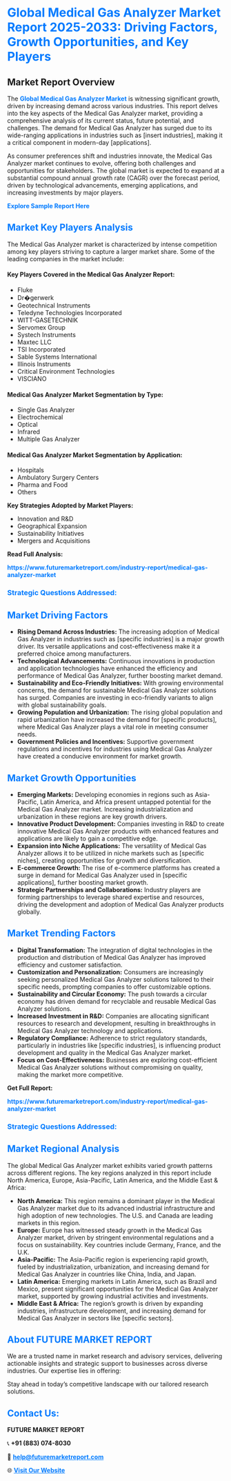 <h1 style="color: #007BFF;">Global Medical Gas Analyzer Market Report 2025-2033: Driving Factors, Growth Opportunities, and Key Players</h1>

<section id="overview">
<h2>Market Report Overview</h2>
<p>The <a href="https://www.futuremarketreport.com/industry-report/medical-gas-analyzer-market" style="color: #007BFF; text-decoration: none;"><strong>Global Medical Gas Analyzer Market</strong></a> is witnessing significant growth, driven by increasing demand across various industries. This report delves into the key aspects of the Medical Gas Analyzer market, providing a comprehensive analysis of its current status, future potential, and challenges. The demand for Medical Gas Analyzer has surged due to its wide-ranging applications in industries such as [insert industries], making it a critical component in modern-day [applications].</p>
<p>As consumer preferences shift and industries innovate, the Medical Gas Analyzer market continues to evolve, offering both challenges and opportunities for stakeholders. The global market is expected to expand at a substantial compound annual growth rate (CAGR) over the forecast period, driven by technological advancements, emerging applications, and increasing investments by major players.</p>
</section>

<section id="overview">
<p><a href="https://www.futuremarketreport.com/request-sample/reportId=77107" style="color: #007BFF; text-decoration: none;"><strong>Explore Sample Report Here</strong></a></p>
</section>

<section id="key-players">
<h2 style="color: #007BFF;">Market Key Players Analysis</h2>
<p>The Medical Gas Analyzer market is characterized by intense competition among key players striving to capture a larger market share. Some of the leading companies in the market include:</p>
<h4>Key Players Covered in the Medical Gas Analyzer Report:</h4>
<ul><li>Fluke</li><li>Dr�gerwerk</li><li>Geotechnical Instruments</li><li>Teledyne Technologies Incorporated</li><li>WITT-GASETECHNIK</li><li>Servomex Group</li><li>Systech Instruments</li><li>Maxtec LLC</li><li>TSI Incorporated</li><li>Sable Systems International</li><li>Illinois Instruments</li><li>Critical Environment Technologies</li><li>VISCIANO</li></ul>
<h4>Medical Gas Analyzer Market Segmentation by Type:</h4>
<ul><li>Single Gas Analyzer</li><li>Electrochemical</li><li>Optical</li><li>Infrared</li><li>Multiple Gas Analyzer</li></ul>

<h4>Medical Gas Analyzer Market Segmentation by Application:</h4>
<ul><li>Hospitals</li><li>Ambulatory Surgery Centers</li><li>Pharma and Food</li><li>Others</li></ul>
<p><strong>Key Strategies Adopted by Market Players:</strong></p>
<ul>
<li>Innovation and R&D</li>
<li>Geographical Expansion</li>
<li>Sustainability Initiatives</li>
<li>Mergers and Acquisitions</li>
</ul>
</section>

<section>
<p><strong>Read Full Analysis: </strong></p><a href="https://www.futuremarketreport.com/industry-report/medical-gas-analyzer-market" style="color: #007BFF; text-decoration: none;"><strong>https://www.futuremarketreport.com/industry-report/medical-gas-analyzer-market</strong></a>
<h3 style="color: #007BFF;">Strategic Questions Addressed:</h3>
</section>

<section id="driving-factors">
<h2 style="color: #007BFF;">Market Driving Factors</h2>
<ul>
<li><strong>Rising Demand Across Industries:</strong> The increasing adoption of Medical Gas Analyzer in industries such as [specific industries] is a major growth driver. Its versatile applications and cost-effectiveness make it a preferred choice among manufacturers.</li>
<li><strong>Technological Advancements:</strong> Continuous innovations in production and application technologies have enhanced the efficiency and performance of Medical Gas Analyzer, further boosting market demand.</li>
<li><strong>Sustainability and Eco-Friendly Initiatives:</strong> With growing environmental concerns, the demand for sustainable Medical Gas Analyzer solutions has surged. Companies are investing in eco-friendly variants to align with global sustainability goals.</li>
<li><strong>Growing Population and Urbanization:</strong> The rising global population and rapid urbanization have increased the demand for [specific products], where Medical Gas Analyzer plays a vital role in meeting consumer needs.</li>
<li><strong>Government Policies and Incentives:</strong> Supportive government regulations and incentives for industries using Medical Gas Analyzer have created a conducive environment for market growth.</li>
</ul>
</section>

<section id="growth-opportunities">
<h2 style="color: #007BFF;">Market Growth Opportunities</h2>
<ul>
<li><strong>Emerging Markets:</strong> Developing economies in regions such as Asia-Pacific, Latin America, and Africa present untapped potential for the Medical Gas Analyzer market. Increasing industrialization and urbanization in these regions are key growth drivers.</li>
<li><strong>Innovative Product Development:</strong> Companies investing in R&D to create innovative Medical Gas Analyzer products with enhanced features and applications are likely to gain a competitive edge.</li>
<li><strong>Expansion into Niche Applications:</strong> The versatility of Medical Gas Analyzer allows it to be utilized in niche markets such as [specific niches], creating opportunities for growth and diversification.</li>
<li><strong>E-commerce Growth:</strong> The rise of e-commerce platforms has created a surge in demand for Medical Gas Analyzer used in [specific applications], further boosting market growth.</li>
<li><strong>Strategic Partnerships and Collaborations:</strong> Industry players are forming partnerships to leverage shared expertise and resources, driving the development and adoption of Medical Gas Analyzer products globally.</li>
</ul>
</section>

<section id="trending-factors">
<h2 style="color: #007BFF;">Market Trending Factors</h2>
<ul>
<li><strong>Digital Transformation:</strong> The integration of digital technologies in the production and distribution of Medical Gas Analyzer has improved efficiency and customer satisfaction.</li>
<li><strong>Customization and Personalization:</strong> Consumers are increasingly seeking personalized Medical Gas Analyzer solutions tailored to their specific needs, prompting companies to offer customizable options.</li>
<li><strong>Sustainability and Circular Economy:</strong> The push towards a circular economy has driven demand for recyclable and reusable Medical Gas Analyzer solutions.</li>
<li><strong>Increased Investment in R&D:</strong> Companies are allocating significant resources to research and development, resulting in breakthroughs in Medical Gas Analyzer technology and applications.</li>
<li><strong>Regulatory Compliance:</strong> Adherence to strict regulatory standards, particularly in industries like [specific industries], is influencing product development and quality in the Medical Gas Analyzer market.</li>
<li><strong>Focus on Cost-Effectiveness:</strong> Businesses are exploring cost-efficient Medical Gas Analyzer solutions without compromising on quality, making the market more competitive.</li>
</ul>
</section>

<section>
<p><strong>Get Full Report: </strong></p><a href="https://www.futuremarketreport.com/industry-report/medical-gas-analyzer-market" style="color: #007BFF; text-decoration: none;"><strong>https://www.futuremarketreport.com/industry-report/medical-gas-analyzer-market</strong></a>
<h3 style="color: #007BFF;">Strategic Questions Addressed:</h3>
</section>


<section id="regional-analysis">
<h2 style="color: #007BFF;">Market Regional Analysis</h2>
<p>The global Medical Gas Analyzer market exhibits varied growth patterns across different regions. The key regions analyzed in this report include North America, Europe, Asia-Pacific, Latin America, and the Middle East & Africa:</p>
<ul>
<li><strong>North America:</strong> This region remains a dominant player in the Medical Gas Analyzer market due to its advanced industrial infrastructure and high adoption of new technologies. The U.S. and Canada are leading markets in this region.</li>
<li><strong>Europe:</strong> Europe has witnessed steady growth in the Medical Gas Analyzer market, driven by stringent environmental regulations and a focus on sustainability. Key countries include Germany, France, and the U.K.</li>
<li><strong>Asia-Pacific:</strong> The Asia-Pacific region is experiencing rapid growth, fueled by industrialization, urbanization, and increasing demand for Medical Gas Analyzer in countries like China, India, and Japan.</li>
<li><strong>Latin America:</strong> Emerging markets in Latin America, such as Brazil and Mexico, present significant opportunities for the Medical Gas Analyzer market, supported by growing industrial activities and investments.</li>
<li><strong>Middle East & Africa:</strong> The region’s growth is driven by expanding industries, infrastructure development, and increasing demand for Medical Gas Analyzer in sectors like [specific sectors].</li>
</ul>
</section>

<footer>
<h2 style="color: #007BFF;">About FUTURE MARKET REPORT</h2>
<p>We are a trusted name in market research and advisory services, delivering actionable insights and strategic support to businesses across diverse industries. Our expertise lies in offering:</p>

<p>Stay ahead in today’s competitive landscape with our tailored research solutions.</p>

<h2 style="color: #007BFF;">Contact Us:</h2>
<p><strong>FUTURE MARKET REPORT</strong></p>
<p>📞 <strong>+91 (883) 074-8030</strong></p>
<p>📧 <strong><a href="mailto:help@futuremarketreport.com" style="color: #007BFF;">help@futuremarketreport.com</a></strong></p>
<p>🌐 <strong><a href="https://www.futuremarketreport.com/" style="color: #007BFF;">Visit Our Website</a></strong></p>
</footer>